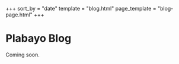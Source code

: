 +++
sort_by = "date"
template = "blog.html"
page_template = "blog-page.html"
+++

# Plabayo Blog

Coming soon.